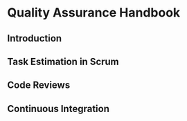 # Quality Assurance Handbook

## Introduction

## Task Estimation in Scrum

## Code Reviews

## Continuous Integration
